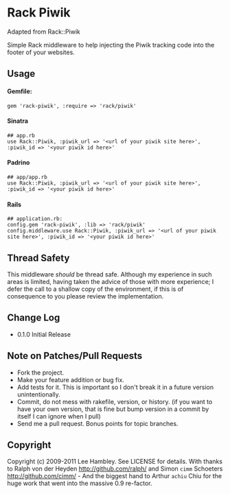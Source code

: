 # Rack Piwik
Adapted from Rack::Piwik 

Simple Rack middleware to help injecting the Piwik tracking code into the footer of your websites.

## Usage

#### Gemfile:
    gem 'rack-piwik', :require => 'rack/piwik'

#### Sinatra
    ## app.rb
    use Rack::Piwik, :piwik_url => '<url of your piwik site here>', :piwik_id => '<your piwik id here>'

#### Padrino

    ## app/app.rb
    use Rack::Piwik, :piwik_url => '<url of your piwik site here>', :piwik_id => '<your piwik id here>'

#### Rails

    ## application.rb:
    config.gem 'rack-piwik', :lib => 'rack/piwik'
    config.middleware.use Rack::Piwik, :piwik_url => '<url of your piwik site here>', :piwik_id => '<your piwik id here>'

## Thread Safety

This middleware *should* be thread safe. Although my experience in such areas is limited, having taken the advice of those with more experience; I defer the call to a shallow copy of the environment, if this is of consequence to you please review the implementation.

## Change Log

* 0.1.0  Initial Release


## Note on Patches/Pull Requests

* Fork the project.
* Make your feature addition or bug fix.
* Add tests for it. This is important so I don't break it in a
  future version unintentionally.
* Commit, do not mess with rakefile, version, or history.
  (if you want to have your own version, that is fine but bump version in a commit by itself I can ignore when I pull)
* Send me a pull request. Bonus points for topic branches.

## Copyright

Copyright (c) 2009-2011 Lee Hambley. See LICENSE for details.
With thanks to Ralph von der Heyden http://github.com/ralph/ and Simon `cimm` Schoeters http://github.com/cimm/ - And the biggest hand to Arthur `achiu` Chiu for the huge work that went into the massive 0.9 re-factor.
